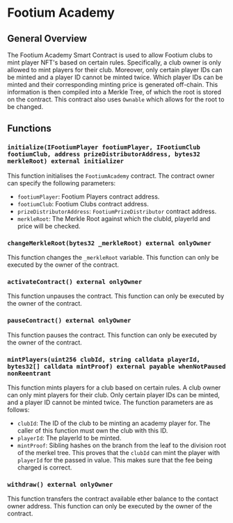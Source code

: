 # Footium Academy

## General Overview

The Footium Academy Smart Contract is used to allow Footium clubs to mint player
NFT's based on certain rules. Specifically, a club owner is only allowed to mint
players for their club. Moreover, only certain player IDs can be minted and a
player ID cannot be minted twice. Which player IDs can be minted and their
corresponding minting price is generated off-chain. This information is then
compiled into a Merkle Tree, of which the root is stored on the contract. This
contract also uses `Ownable` which allows for the root to be changed.

## Functions

### `initialize(IFootiumPlayer footiumPlayer, IFootiumClub footiumClub, address prizeDistributorAddress, bytes32 merkleRoot) external initializer`

This function initialises the `FootiumAcademy` contract. The contract owner can
specify the following parameters:

-   `footiumPlayer`: Footium Players contract address.
-   `footiumClub`: Footium Clubs contract address.
-   `prizeDistributorAddress`: `FootiumPrizeDistributor` contract address.
-   `merkleRoot`: The Merkle Root against which the clubId, playerId and price
    will be checked.

### `changeMerkleRoot(bytes32 _merkleRoot) external onlyOwner`

This function changes the `_merkleRoot` variable. This function can only
be executed by the owner of the contract.

### `activateContract() external onlyOwner`

This function unpauses the contract. This function can only be executed by the
owner of the contract.

### `pauseContract() external onlyOwner`

This function pauses the contract. This function can only be executed by the
owner of the contract.

### `mintPlayers(uint256 clubId, string calldata playerId, bytes32[] calldata mintProof) external payable whenNotPaused nonReentrant`

This function mints players for a club based on certain rules. A club owner can
only mint players for their club. Only certain player IDs can be minted, and a
player ID cannot be minted twice. The function parameters are as follows:

-   `clubId`: The ID of the club to be minting an academy player for. The caller
    of this function must own the club with this ID.
-   `playerId`: The playerId to be minted.
-   `mintProof`: Sibling hashes on the branch from the leaf to the division root of
    the merkel tree. This proves that the `clubId` can mint the player with
    `playerId` for the passed in value. This makes sure that the fee being charged is correct.

### `withdraw() external onlyOwner`

This function transfers the contract available ether balance to the contact
owner address. This function can only be executed by the owner of the contract.

